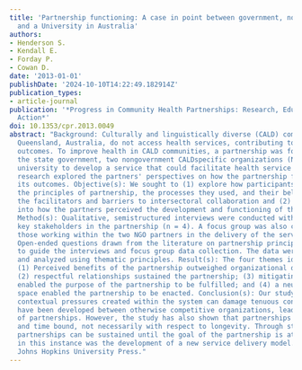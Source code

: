 ```yaml
---
title: 'Partnership functioning: A case in point between government, nongovernment,
  and a University in Australia'
authors:
- Henderson S.
- Kendall E.
- Forday P.
- Cowan D.
date: '2013-01-01'
publishDate: '2024-10-10T14:22:49.182914Z'
publication_types:
- article-journal
publication: '*Progress in Community Health Partnerships: Research, Education, and
  Action*'
doi: 10.1353/cpr.2013.0049
abstract: "Background: Culturally and linguistically diverse (CALD) communities in
  Queensland, Australia, do not access health services, contributing to poor health
  outcomes. To improve health in CALD communities, a partnership was formed between
  the state government, two nongovernment CALDspecific organizations (NGOs), and a
  university to develop a service that could facilitate health service use. This qualitative
  research explored the partners' perspectives on how the partnership functioned and
  its outcomes. Objective(s): We sought to (1) explore how participants engaged with
  the principles of partnership, the processes they used, and their beliefs about
  the facilitators and barriers to intersectoral collaboration and (2) gain insights
  into how the partners perceived the development and functioning of the partnership.
  Method(s): Qualitative, semistructured interviews were conducted with each of the
  key stakeholders in the partnership (n = 4). A focus group was also conducted with
  those working within the two NGO partners in the delivery of the service (n = 8).
  Open-ended questions drawn from the literature on partnership principles were used
  to guide the interviews and focus group data collection. The data were transcribed
  and analyzed using thematic principles. Result(s): The four themes identified were:
  (1) Perceived benefits of the partnership outweighed organizational differences;
  (2) respectful relationships sustained the partnership; (3) mitigating conflict
  enabled the purpose of the partnership to be fulfilled; and (4) a neutral interpersonal
  space enabled the partnership to be enacted. Conclusion(s): Our study showed how
  contextual pressures created within the system can damage tenuous connections that
  have been developed between otherwise competitive organizations, leading to dissolution
  of partnerships. However, the study has also shown that partnerships may be purpose
  and time bound, not necessarily with respect to longevity. Through strategic negotiations,
  partnerships can be sustained until the goal of the partnership is attained, which
  in this instance was the development of a new service delivery model. © 2013 The
  Johns Hopkins University Press."
---
```


